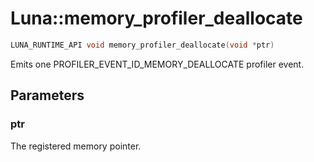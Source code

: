 # Luna::memory_profiler_deallocate

```c++
LUNA_RUNTIME_API void memory_profiler_deallocate(void *ptr)
```

Emits one PROFILER_EVENT_ID_MEMORY_DEALLOCATE profiler event. 



## Parameters
### ptr
The registered memory pointer. 

